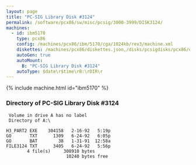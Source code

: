 ```yaml
---
layout: page
title: "PC-SIG Library Disk #3124"
permalink: /software/pcx86/sw/misc/pcsig/3000-3999/DISK3124/
machines:
  - id: ibm5170
    type: pcx86
    config: /machines/pcx86/ibm/5170/cga/1024kb/rev3/machine.xml
    diskettes: /machines/pcx86/diskettes.json,/disks/pcsigdisks/pcx86/diskettes.json
    autoGen: true
    autoMount:
      B: "PC-SIG Library Disk #3124"
    autoType: $date\r$time\rB:\rDIR\r
---
```


{% include machine.html id="ibm5170" %}

### Directory of PC-SIG Library Disk #3124

     Volume in drive A has no label
     Directory of A:\

    H3_PART2 EXE    304158   2-16-92   5:19p
    GO       TXT      1309   6-24-92   6:05p
    GO       BAT        38   1-31-91  12:58a
    FILE3124 TXT      3405   6-24-92   5:56p
            4 file(s)     308910 bytes
                           10240 bytes free
